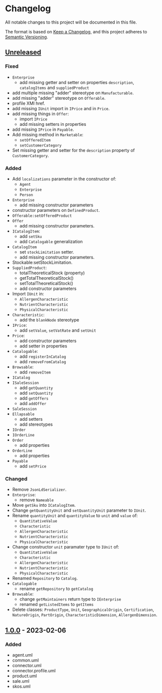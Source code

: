 # Changelog

All notable changes to this project will be documented in this file.

The format is based on [Keep a Changelog](https://keepachangelog.com/en/1.0.0/),
and this project adheres to [Semantic Versioning](https://semver.org/spec/v2.0.0.html).

## [Unreleased]

### Fixed

- `Enterprise`
    - add missing getter and setter on properties `description`, `catalogItems` and `suppliedProduct`
- add multiple missing "adder" stereotype on `Manufacturable`.
- add missing "adder" stereotype on `Offerable`.
- profile XMI href.
- add missing `IUnit` import in `IPrice` and in `Price`.
- add missing things in `Offer`:
    - import `IPrice`
    - add missing setters in properties 
- add missing `IPrice` in `Payable`.
- Add missing method in `Marketable`:
    - `setOfferedItem`
    - `setCustomerCategory`
- Set missing getter and setter for the `description` property of `CustomerCategory`.

### Added

- Add `localizations` parameter in the constructor of:
    - `Agent`
    - `Enterprise`
    - `Person`
- `Enterprise`
    - add missing constructor parameters
- constructor parameters on `DefinedProduct`.
- `Offerable:setOfferedProduct`
- `Offer`
    - add missing constructor parameters.
- `ICatalogItem`:
    - add `setSku`
    - add `Catalogable` generalization
- `CatalogItem`
    - set `stockLimitation` setter.
    - add missing constructor parameters.
- Stockable:setStockLimitation.
- `SuppliedProduct`:
    - totalTheoreticalStock (property)
    - getTotalTheoreticalStock()
    - setTotalTheoreticalStock()
    - add constructor parameters
- Import `IUnit` in:
    - `AllergenCharacteristic`
    - `NutrientCharacteristic`
    - `PhysicalCharacteristic`
- `Characteristic`:
    - add the `blankNode` stereotype
- `IPrice`:
    - add `setValue`, `setVatRate` and `setUnit`
- `Price`:
    - add constructor parameters
    - add setter in properties
- `Catalogable`:
    - add `registerInCatalog`
    - add `removeFromCatalog`
- `Browsable`:
    - add `removeItem`
- `ICatalog`
- `ISaleSession`
    - add `getQuantity`
    - add `setQuantity`
    - add `getOffers`
    - add `addOffer`
- `SaleSession`
- `Ellapsable`
    - add setters
    - add stereotypes
- `IOrder`
- `IOrderLine`
- `Order`
    - add properties
- `OrderLine`
    - add properties
- `Payable`
    - add `setPrice`

### Changed

- Remove `JsonLdSerializer`.
- `Enterprise`:
    - remove `Nameable`
- Move `getSku` into `ICatalogItem`.
- Change `getQuantityUnit` and `setQuantityUnit` parameter to `IUnit`.
- Rename `quantityUnit` and `quantityValue` to `unit` and `value` of:
    - `QuantitativeValue`
    - `Characteristic`
    - `AllergenCharacteristic`
    - `NutrientCharacteristic`
    - `PhysicalCharacteristic`
- Change constructor `unit` paramater type to `IUnit` of:
    - `QuantitativeValue`
    - `Characteristic`
    - `AllergenCharacteristic`
    - `NutrientCharacteristic`
    - `PhysicalCharacteristic`
- Renamed `Repository` to `Catalog`.
- `Catalogable`
    - rename `getRepository` to `getCatalog`
- `Browsable`:
    - change `getMaintainers` return type to `IEnterprise`
    - renamed `getListedItems` to `getItems`
- Delete classes: `ProductType`, `Unit`, `GeographicalOrigin`, `Certification`, `NatureOrigin`, `PartOrigin`, `CharacteristicDimension`, `AllergenDimension`.

## [1.0.0] - 2023-02-06

### Added

- agent.uml
- common.uml
- connector.uml
- connector.profile.uml
- product.uml
- sale.uml
- skos.uml

[unreleased]: https://github.com/datafoodconsortium/data-model-uml/compare/v1.0.0...HEAD
[1.0.0]: https://github.com/datafoodconsortium/data-model-uml/releases/tag/v1.0.0
